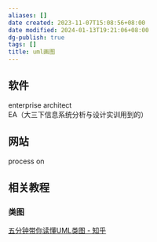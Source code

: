 ```yaml
---
aliases: []
date created: 2023-11-07T15:08:56+08:00
date modified: 2024-01-13T19:21:06+08:00
dg-publish: true
tags: []
title: uml画图
---
```


## 软件
enterprise architect  
EA（大三下信息系统分析与设计实训用到的）
## 网站
process on
## 相关教程
### 类图
[五分钟带你读懂UML类图 - 知乎](https://zhuanlan.zhihu.com/p/85960253)